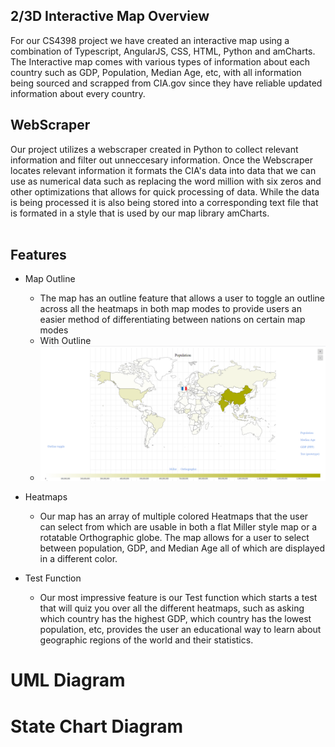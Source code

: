 ## 2/3D Interactive Map Overview 

For our CS4398 project we have created an interactive map using a combination of Typescript, AngularJS, CSS, HTML, Python and amCharts.
  The Interactive map comes with various types of information about each country such as GDP, Population, Median Age, etc, with all information being sourced and scrapped from CIA.gov since they have reliable updated information about every country.  
 
## WebScraper
Our project utilizes a webscraper created in Python to collect relevant information and filter out unneccesary information.  Once the Webscraper locates relevant information it formats the CIA's data into data that we can use as numerical data such as replacing the word million with six zeros and other optimizations that allows for quick processing of data. While the data is being processed it is also being stored into a corresponding text file that is formated in a style that is used by our map library amCharts.  
<image of scraped files>
  
## Features
* Map Outline
  * The map has an outline feature that allows a user to toggle an outline across all the heatmaps in both map modes to provide users an easier method of differentiating between nations on certain map modes 
  * With Outline
   * ![Outline](https://github.com/Spring-2020-SoftwareEng/2-3D-Interactive-Map/blob/test/MapImages/Outline.png)
  
* Heatmaps
  * Our map has an array of multiple colored Heatmaps that the user can select from which are usable in both a flat Miller style map or a rotatable Orthographic globe. The map allows for a user to select between population, GDP, and Median Age all of which are displayed in a different color.  <Map type Images and examples>
  
* Test Function
  * Our most impressive feature is our Test function which starts a test that will quiz you over all the different heatmaps, such as asking which country has the highest GDP, which country has the lowest population, etc, provides the user an educational way to learn about geographic regions of the world and their statistics.  <maps of test examples>
  
# UML Diagram
 <picture of UML>

# State Chart Diagram
<picture of State>
  
 
  







